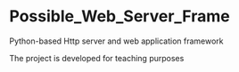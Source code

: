 # Possible_Web_Server_Frame
Python-based Http server and web application framework

The project is developed for teaching purposes
